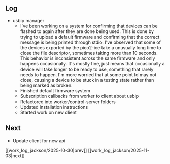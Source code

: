 ## Log
- usbip manager
	- I've been working on a system for confirming that devices can be flashed to again after they are done being used. This is done by trying to upload a default firmware and confirming that the correct message is being printed through stdio. I've observed that some of the devices exported by the pico2-ice take a unusually long time to close the file descriptor, sometimes taking more than 10 seconds. This behavior is inconsistent across the same firmware and only happens occasionally. It's mostly fine, just means that occasionally a device will take longer to be ready to use, something that rarely needs to happen. I'm more worried that at some point fd may not close, causing a device to be stuck in a testing state rather than being marked as broken.
	- Finished default firmware system
	- Subscription callbacks from worker to client about usbip
	- Refactored into worker/control-server folders
	- Updated installation instructions
	- Started work on new client
## Next
- Update client for new api

[[work_log_jackson/2025-10-30|prev]] [[work_log_jackson/2025-11-03|next]]

